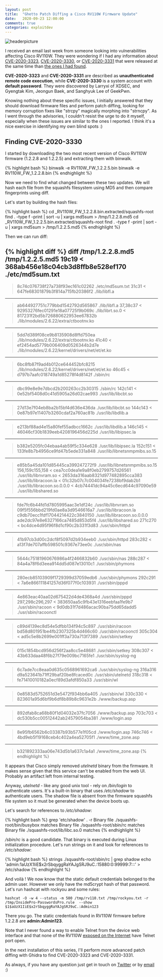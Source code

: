 ```yaml
---
layout: post
title:  "Ghetto Patch Diffing a Cisco RV110W Firmware Update"
date:   2020-09-23 12:00:00
comments: true
categories: exploitdev
---
```


![headerpicture]({{site.url}}assets/ville100couleur_frite100sauce.jpg)

I received an email last week from someone looking into vulnerabilities affecting Cisco RV110W. They were wondering if I had any information about [CVE-2020-3323](https://cve.mitre.org/cgi-bin/cvename.cgi?name=CVE-2020-3323), [CVE-2020-3330](https://cve.mitre.org/cgi-bin/cvename.cgi?name=CVE-2020-3330), or [CVE-2020-3331](https://cve.mitre.org/cgi-bin/cvename.cgi?name=CVE-2020-3331) that were released at the same time than [the ones I had found](/exploitdev/2020/07/14/breaking-cisco-rv-again/). 

**CVE-2020-3323** and **CVE-2020-3331** are described as **unauthenticated remote code execution**, while **CVE-2020-3330** is a system account with **default password**. They were discovered by Larryxi of XDSEC, and Gyengtak Kim, Jeongun Baek, and Sanghyuk Lee of GeekPwn.

Knowing nothing about these specific issues, I initially answered that they should download firmware files and perform patch diffing, looking for memory corruption fixes like "strcpy" magically morphing into "strncpy". As I went through the advisories, I couldn't resist the urge to do it myself, especially when these issues are similar to the ones I reported. I think it's a nice exercise in identifying my own blind spots :)

## Finding CVE-2020-3330

I started by downloading the two most recent version of Cisco RV110W firmware (1.2.2.8 and 1.2.2.5) and extracting them with binwalk.

{% highlight bash %}
binwalk -e RV110W_FW_1.2.2.5.bin
binwalk -e RV110W_FW_1.2.2.8.bin
{% endhighlight %}

Now we need to find what changed between these two updates. We will hash each file from the squashfs filesystem using MD5 and then compare fingerprints using diff.

Let's start by building the hash files:

{% highlight bash %}
cd _RV110W_FW_1.2.2.8.bin.extracted/squashfs-root
find . -type f -print | sort -u | xargs md5sum > /tmp/1.2.2.8.md5
cd _RV110W_FW_1.2.2.5.bin.extracted/squashfs-root
find . -type f -print | sort -u | xargs md5sum > /tmp/1.2.2.5.md5
{% endhighlight %}

Then we can run diff:

{% highlight diff %}
diff /tmp/1.2.2.8.md5 /tmp/1.2.2.5.md5
19c19
< 368ab456e18c04cb3d8ffb8e528ef170  ./etc/md5sum.txt
---
> 8c74c076738f27a738f93ec161c02262  ./etc/md5sum.txt
31c31
< 647fe68301879b3f814a715fb20386f2  ./lib/libfl.a
---
> ab644927751c779bbd1542792d565867  ./lib/libfl.a
37,38c37
< 92953276fec01291e18a07725f9b069c  ./lib/librt.so.0
< 817231f2bd5b726880622953ee67832b  ./lib/modules/2.6.22/extra/ctbootnv.ko
---
> 5dd7d389f08ce9b8135908d8ffd750ea  ./lib/modules/2.6.22/extra/ctbootnv.ko
41c40
< ef2454ad5779b006409d0526344b2d7e  ./lib/modules/2.6.22/kernel/drivers/net/et/et.ko
---
> 6bc8fb87f9ad4b012ce644452bfc8215  ./lib/modules/2.6.22/kernel/drivers/net/et/et.ko
46c45
< d797b7aafc018749a1d85278f4d8142f  ./sbin/rc
---
> dbc99e8e9e7dbcd2b200263cc2b30315  ./sbin/rc
142c141
< 0e52bf5408d0c41d5905a26d02cae993  ./usr/lib/libcbt.so
---
> 27d13e7f04eb8ba2b15bf4d636e436da  ./usr/lib/libcbt.so
144c143
< 0e87b97e11407b3260cdaf2a760ac81b  ./usr/lib/libdlib.a
---
> e213bf88ad4e15a80fef55adbcc1662c  ./usr/lib/libdlib.a
146c145
< 46046cf30b1839eeb4208196456d225d  ./usr/lib/libipsec.la
---
> b382e5205fc04ebaa4ab59f5c334e628  ./usr/lib/libipsec.la
152c151
< 133fe8b7b4956ce9fd47b5ede331a848  ./usr/lib/libnetsnmpmibs.so.15
---
> e85b5a45da101d85445ca399247272f9  ./usr/lib/libnetsnmpmibs.so.15
156,159c155,158
< cea7cc0dea1e9a8f0eb2799757d26561  ./usr/lib/libnvram.so
< 2653da316aab8321d977482895cca383  ./usr/lib/libracoon.la
< 01c32b07c7c004034fe7238bf9dab2b1  ./usr/lib/libracoon.so.0.0.0
< 4cb74441dc94a45c6ecd644c97090e59  ./usr/lib/libshared.so
---
> fde7fc6b44fd1d7805995aac3e1df24c  ./usr/lib/libnvram.so
> 09f5f556bbd219fd0ae8a3d9546616a7  ./usr/lib/libracoon.la
> c9db70ecc1fdf17044214422c3840150  ./usr/lib/libracoon.so.0.0.0
> ade2dc97e8e6327166ca7485d853d5f4  ./usr/lib/libshared.so
271c270
< bc4dce4d95f96f8d1cf90c2b331f3d83  ./usr/sbin/httpd
---
> 41b97cb3d00c2dcf8f5097d2b934eeb0  ./usr/sbin/httpd
283c282
< a13f7de707affb598501c9367e73ee0c  ./usr/sbin/nas
---
> 5644c75181960676986a4f2466832b60  ./usr/sbin/nas
288c287
< 84a4a78f6d3eea914dd5d087e13010c1  ./usr/sbin/phymons
---
> 280ecb85103909f1729399d37059edb6  ./usr/sbin/phymons
292c291
< 7a6e866111841257d36f077f0c103931  ./usr/sbin/pppd
---
> 4e863eac40aa02d675422d4de4368a4d  ./usr/sbin/pppd
297,298c296,297
< 383650aa5c9fb43e1316eebfaa1fe9b7  ./usr/sbin/racoon
< 9d0db31f7d486acac90ba75dd65dadd5  ./usr/sbin/racoonctl
---
> c89d4139ec8d54e5dfbb134f94c5c897  ./usr/sbin/racoon
> bd58d801951be4fb2307325b4d466c60  ./usr/sbin/racoonctl
305c304
< ad5c5e8b2699e001ff3a730a713f7389  ./usr/sbin/setkey
---
> 015c1854bcd956d256f2aa8cc5e48681  ./usr/sbin/setkey
308c307
< 43b633daa48f6b27f79e009bc7165fe1  ./usr/sbin/syslog-ng
---
> 6c7ade7cc8eaa0d635c0568961692ca6  ./usr/sbin/syslog-ng
316a316
> d9a523641b71ff29baf20be8fcaced0c  ./usr/sbin/utelnetd
318c318
< fe71410010182a0ecf89d3afdf850a33  ./usr/sbin/wl
---
> 0e8583d5752651d3e5472f934bb6a405  ./usr/sbin/wl
330c330
< 823601a95d6bf9b6df8b89b8c9631e2b  ./www/backup.asp
---
> 892dfab8ca68b80f1d04032e37fc7056  ./www/backup.asp
703c703
< dc530b5cc00512442ab24579054ba381  ./www/login.asp
---
> 8e95fb6562b6c03387b93b577e1f05cd  ./www/login.asp
746c746
< 4bd9eb5f19168ceb4c402a4ea52705f1  ./www/time_zone.asp
---
> b321892333aa06e743d5b1a637c1a4a1  ./www/time_zone.asp
{% endhighlight %}

It appears that Cisco simply removed _utelnetd_ binary from the firmware. It makes sense given that this service can't be enabled from the web UI. Probably an artifact left from internal testing.

Anyway, _utelnetd_ - like any good unix tool - rely on _/bin/login_ to authenticate users. It's a built-in binary that uses _/etc/shadow_ to authenticate users. The shadow file is absent from the firmware squashfs file system so it must be generated when the device boots up.

Let's search for references to _/etc/shadow_:


{% highlight bash %}
grep 'etc/shadow' . -r
Binary file ./squashfs-root/bin/busybox matches
Binary file ./squashfs-root/sbin/rc matches
Binary file ./squashfs-root/lib/libc.so.0 matches
{% endhighlight %}

_/sbin/rc_ is a good candidate. That binary is executed during Linux initialization procedure. Let's run strings on it and look for references to _/etc/shadow_:

{% highlight bash %}
strings ./squashfs-root/sbin/rc | grep shadow
echo 'admin:$1$aUzX1IiE$x2rSbqyggRaYAJgSRJ9uC.:15880:0:99999:7:::' > /etc/shadow
{% endhighlight %}

And voilà ! We now know that the static default credentials belonged to the admin user. However we only have the md5crypt hash of that password. Let's run hashcat with rockyou and some rules:

```
hashcat -O -w 4 --status -m 500 /tmp/rv110.txt /tmp/rockyou.txt -r /tmp/InsidePro-PasswordsPro.rule  --show
$1$aUzX1IiE$x2rSbqyggRaYAJgSRJ9uC.:Admin123
```

There you go. The static credentials found in RV110W firmware before 1.2.2.8 are **admin:Admin123**.

Note that I never found a way to enable Telnet from the device web interface and that none of the RV110W [exposed on the Internet](https://www.shodan.io/search?query=ssl%3ARV110W+port%3A23) have Telnet port open.

In the next installation of this series, I'll perform more advanced patch diffing with Ghidra to find CVE-2020-3323 and CVE-2020-3331.

As always, if you have any question just get in touch on [Twitter](https://twitter.com/qkaiser) or by [email](mailto:kaiserquentin@gmail.com) :)
